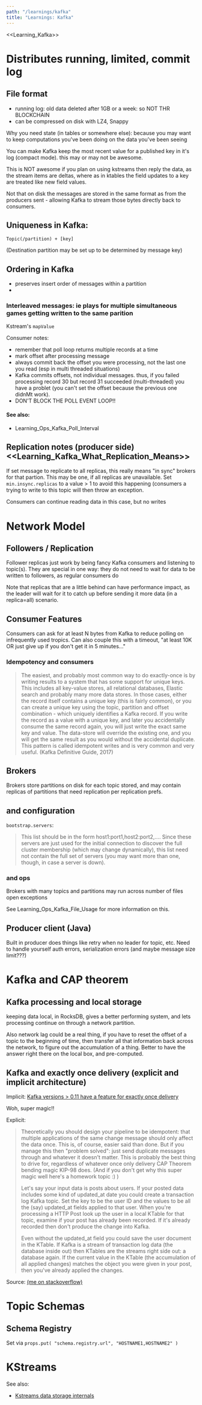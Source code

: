 ```yaml
---
path: "/learnings/kafka"
title: "Learnings: Kafka"
---
```


<<Learning_Kafka>>

# Distributes running, limited, commit log

## File format
  * running log: old data deleted after 1GB or a week: so NOT THR BLOCKCHAIN
  * can be compressed on disk with LZ4, Snappy

Why you need state (in tables or somewhere else): because you may want to keep computations you've been doing on the data you've been seeing

You can make Kafka keep the most recent value for a published key in it's log (compact mode). this may or may not be awesome.

This is NOT awesome if you plan on using kstreams then reply the data, as the stream items are deltas, where as in ktables the field updates to a key are treated like new field values.

Not that on disk the messages are stored in the same format as from the producers sent - allowing Kafka to stream those bytes directly back to consumers.


## Uniqueness in Kafka:
  
    Topic(/partition) + [key]
 
 
(Destination partition may be set up to be determined by message key)
 
## Ordering in Kafka

  * preserves insert order of messages within a partition
  * 

### Interleaved messages: ie plays for multiple simultaneous games getting written to the same parition

Kstream's `mapValue`


Consumer notes:
  * remember that poll loop returns multiple records at a time
  * mark offset after processing message
  * always commit back the offset you were processing, not the last one you read (esp in multi threaded situations)
  * Kafka commits offsets, not individual messages. thus, if you failed processing record 30 but record 31 succeeded (multi-threaded) you have a problet (you can't set the offset because the previous one didnMt work).
   * DON'T BLOCK THE POLL EVENT LOOP!!
   
#### See also:

  * Learning_Ops_Kafka_Poll_Interval

## Replication notes (producer side) <<Learning_Kafka_What_Replication_Means>>

If set message to replicate to all replicas, this really means "in sync" brokers for that partion. This may be one, if all replicas are unavailable. Set `min.insync.replicas` to a value > 1 to avoid this happening (consumers a trying to write to this topic will then throw an exception.

Consumers can continue reading data in this case, but no writes

# Network Model

## Followers / Replication

Follower replicas just work by being fancy Kafka consumers and listening to topic(s).
They are special in one way: they do not need to wait for data to be written to followers, as regular consumers do

Note that replicas that are a little behind can have performance impact, as the leader will wait for it to catch up before sending it more data (in a replica=all) scenario.

## Consumer Features

Consumers can ask for at least N bytes from Kafka to reduce polling on infrequently used tropics.
Can also couple this with a timeout, "at least 10K OR just give up if you don't get it in 5 minutes..."

### Idempotency and consumers

> The easiest, and probably most common way to do exactly-once is by writing results to a system that has some support for unique keys. This includes all key-value stores, all relational databases, Elastic search and probably many more data stores. In those cases, either the record itself contains a unique key (this is fairly common), or you can create a unique key using the topic, partition and offset combination - which uniquely identifies a Kafka record. If you write the record as a value with a unique key, and later you accidentally consume the same record again, you will just write the exact same key and value. The data-store will override the existing one, and you will get the same result as you would without the accidental duplicate. This pattern is called idempotent writes and is very common and very useful.
(Kafka Definitive Guide, 2017)


## Brokers 

Brokers store partitions on disk for each topic stored, and may contain replicas of partitions that need replication per replication prefs.

## and configuration

`bootstrap.servers`: 

> This list should be in the form host1:port1,host2:port2,.... Since these servers are just used for the initial 
> connection to discover the full cluster membership (which may change dynamically), this list need not contain the full
> set of servers (you may want more than one, though, in case a server is down).


### and ops

Brokers with many topics and partitions may run across number of files open exceptions

See Learning_Ops_Kafka_File_Usage for more information on this.

## Producer client (Java)

Built in producer does things like retry when no leader for topic, etc. Need to handle yourself auth errors, serialization errors (and maybe message size limit???)

# Kafka and CAP theorem

## Kafka processing and local storage

keeping data local, in RocksDB, gives a better performing system, and lets processing continue on through a network partition.

Also network lag could be a real thing, if you have to reset the offset of a topic to the beginning of time, then transfer all that information back across the network, to figure out the accumulation of a thing. Better to have the answer right there on the local box, and pre-computed.

## Kafka and exactly once delivery (explicit and implicit architecture)

Implicit: [Kafka versions > 0.11 have a feature for exactly once delivery](https://www.confluent.io/blog/exactly-once-semantics-are-possible-heres-how-apache-kafka-does-it/)

Woh, super magic!!

Explicit: 

> Theoretically you should design your pipeline to be idempotent: that
> multiple applications of the same change message should only affect the
> data once. This is, of course, easier said than done. But if you manage
> this then "problem solved": just send duplicate messages through and
> whatever it doesn't matter. This is probably the best thing to drive
> for, regardless of whatever once only delivery CAP Theorem bending magic
> KIP-98 does. (And if you don't get why this super magic well here's a
> homework topic :) )
> 
> Let's say your input data is posts about users. If your posted data
> includes some kind of updated_at date you could create a transaction log
> Kafka topic. Set the key to be the user ID and the values to be all the
> (say) updated_at fields applied to that user. When you're processing a
> HTTP Post look up the user in a local KTable for that topic, examine if
> your post has already been recorded. If it's already recorded then don't
> produce the change into Kafka.
> 
> Even without the updated_at field you could save the user document in
> the KTable. If Kafka is a stream of transaction log data (the database
> inside out) then KTables are the streams right side out: a database
> again. If the current value in the KTable (the accumulation of all
> applied changes) matches the object you were given in your post, then
> you've already applied the changes.

Source: [(me on stackoverflow)](https://stackoverflow.com/a/48472218/224334)


# Topic Schemas

## Schema Registry

Set via `props.put( "schema.registry.url", "HOSTNAME1,HOSTNAME2" )`

# KStreams

See also:

  * [Kstreams data storage internals](https://cwiki.apache.org/confluence/display/KAFKA/Kafka+Streams+Internal+Data+Management)
  
